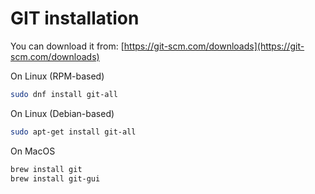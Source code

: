 # GIT installation

You can download it from: [https://git-scm.com/downloads](https://git-scm.com/downloads)

On Linux (RPM-based)

```bash
sudo dnf install git-all
```

On Linux (Debian-based)

```bash
sudo apt-get install git-all
```

On MacOS

```bash
brew install git
brew install git-gui
```
